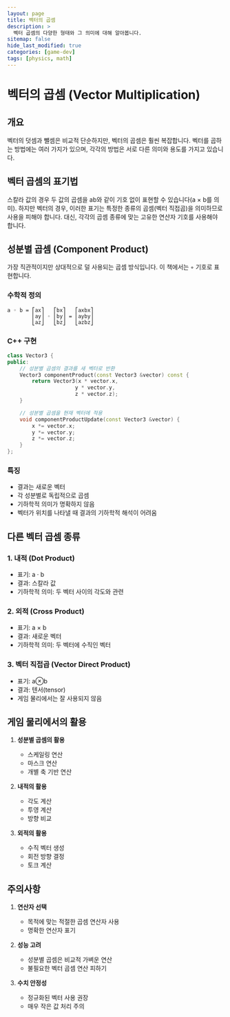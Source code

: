 ```yaml
---
layout: page
title: 벡터의 곱셈
description: >
  벡터 곱셈의 다양한 형태와 그 의미에 대해 알아봅니다.
sitemap: false
hide_last_modified: true
categories: [game-dev]
tags: [physics, math]
---
```


# 벡터의 곱셈 (Vector Multiplication)

## 개요

벡터의 덧셈과 뺄셈은 비교적 단순하지만, 벡터의 곱셈은 훨씬 복잡합니다. 벡터를 곱하는 방법에는 여러 가지가 있으며, 각각의 방법은 서로 다른 의미와 용도를 가지고 있습니다.

## 벡터 곱셈의 표기법

스칼라 값의 경우 두 값의 곱셈을 ab와 같이 기호 없이 표현할 수 있습니다(a × b를 의미). 하지만 벡터의 경우, 이러한 표기는 특정한 종류의 곱셈(벡터 직접곱)을 의미하므로 사용을 피해야 합니다. 대신, 각각의 곱셈 종류에 맞는 고유한 연산자 기호를 사용해야 합니다.

## 성분별 곱셈 (Component Product)

가장 직관적이지만 상대적으로 덜 사용되는 곱셈 방식입니다. 이 책에서는 ◦ 기호로 표현합니다.

### 수학적 정의
```
a ◦ b = ⎡ax⎤   ⎡bx⎤   ⎡axbx⎤
        ⎢ay⎥ ◦ ⎢by⎥ = ⎢ayby⎥
        ⎣az⎦   ⎣bz⎦   ⎣azbz⎦
```

### C++ 구현
```cpp
class Vector3 {
public:
    // 성분별 곱셈의 결과를 새 벡터로 반환
    Vector3 componentProduct(const Vector3 &vector) const {
        return Vector3(x * vector.x, 
                      y * vector.y, 
                      z * vector.z);
    }

    // 성분별 곱셈을 현재 벡터에 적용
    void componentProductUpdate(const Vector3 &vector) {
        x *= vector.x;
        y *= vector.y;
        z *= vector.z;
    }
};
```

### 특징
- 결과는 새로운 벡터
- 각 성분별로 독립적으로 곱셈
- 기하학적 의미가 명확하지 않음
- 벡터가 위치를 나타낼 때 결과의 기하학적 해석이 어려움

## 다른 벡터 곱셈 종류

### 1. 내적 (Dot Product)
- 표기: a · b
- 결과: 스칼라 값
- 기하학적 의미: 두 벡터 사이의 각도와 관련

### 2. 외적 (Cross Product)
- 표기: a × b
- 결과: 새로운 벡터
- 기하학적 의미: 두 벡터에 수직인 벡터

### 3. 벡터 직접곱 (Vector Direct Product)
- 표기: a⊗b
- 결과: 텐서(tensor)
- 게임 물리에서는 잘 사용되지 않음

## 게임 물리에서의 활용

1. **성분별 곱셈의 활용**
   - 스케일링 연산
   - 마스크 연산
   - 개별 축 기반 연산

2. **내적의 활용**
   - 각도 계산
   - 투영 계산
   - 방향 비교

3. **외적의 활용**
   - 수직 벡터 생성
   - 회전 방향 결정
   - 토크 계산

## 주의사항

1. **연산자 선택**
   - 목적에 맞는 적절한 곱셈 연산자 사용
   - 명확한 연산자 표기

2. **성능 고려**
   - 성분별 곱셈은 비교적 가벼운 연산
   - 불필요한 벡터 곱셈 연산 피하기

3. **수치 안정성**
   - 정규화된 벡터 사용 권장
   - 매우 작은 값 처리 주의 